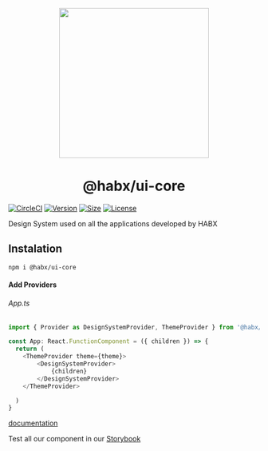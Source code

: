 
<p align="center">
  <a href="https://habx.github.io/concrete-docs/">
    <img height="300" src="https://habx.github.io/concrete-docs/img/concrete-cover.svg">
  </a>
</p>

<h1 align="center">@habx/ui-core</h1>

[![CircleCI](https://img.shields.io/circleci/build/github/habx/ui-core)](https://app.circleci.com/pipelines/github/habx/ui-core)
[![Version](https://img.shields.io/npm/v/@habx/ui-core)](https://www.npmjs.com/package/@habx/ui-core)
[![Size](https://img.shields.io/bundlephobia/min/@habx/ui-core)](https://bundlephobia.com/result?p=@habx/ui-core)
[![License](https://img.shields.io/github/license/habx/ui-core)](/LICENSE)

Design System used on all the applications developed by HABX

## Instalation
```shell 
npm i @habx/ui-core
 ```
 
#### Add Providers

###### App.ts
```typescript jsx
import { Provider as DesignSystemProvider, ThemeProvider } from '@habx/ui-core'

const App: React.FunctionComponent = ({ children }) => {
  return (
    <ThemeProvider theme={theme}>
        <DesignSystemProvider>
            {children}
        </DesignSystemProvider>
    </ThemeProvider>

  )
}
```

[documentation](https://habx.github.io/concrete-docs/)

Test all our component in our [Storybook](https://habx.github.io/ui-core/)
